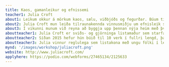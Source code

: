 ```yaml
---
title: Kaos, gamanleikur og efnissemi
teacher1: Julia Croft
about1: Leikum okkur á mörkum kaos, sælu, viðbjóðs og fegurðar. Búum til fallega ringulreið og sköpum óreiðu.
about2: Julia Croft mun leiða tilraunakennda vinnusmiðju um efnisleik sem undirstöðu í gjörning. Þessi smiðja er fædd út frá löngun til að verða ástfanginn af óreiðu. Í smiðjunni munum við búa til slím, sýkingu, goo, loft tegundir, föst efni og vökva sem standast stjórn og kanna hvernig þessi breytilegu og villtu efni geta orðið hvatning að gjörning. Með því að byggja upp slíka flæðandi og óreglulega heima sem eru að breytast og umbreytast, getum við leyft þeim að leiða okkur inn í mismunandi víddir? Getum við byggt heima úr efnum? Getum við unnið með efni á hreyfingu?
about3: Í vikunni munum við reyna að byggja upp þennan nýja heim með því að umbreyta og byggja upp landslag og búa til stutta gjörninga sem leita að kaos, stjórn og breytilegu ástandi.
aboutteacher1: Julia Croft er sviðs- og gjörninga listamaður sem starfar í Tāmaki Makaurau, Aotearoa. Verk Juliu byggja á femínískum og queer kenningum til að búa til gjörningaverk sem eru í senn háleit og fáránleg. Hún reynir og mistekst við að byggja upp femíníska framtíð með því að skapa of mikla ringulreið og of mikinn hávaða. Verkin eru pólitísk og tilfiningarík. Þau snúast um að skapa hugmyndaríkar sprungur í valdastrúktúrum, hálum og flæðandi rýmum með ljóðrænni og slæmri popptónlist.
aboutteacher2: Síðan 2015 hefur hún búið til 10 verk í fullri lengd, þar á meðal 4 einleiksverk; If There's Not Dancing at the Revolution, I'm Not Coming, Power Ballad, Working On My Night Moves og Terrapolis. Þessi verk hafa farið víða um NZ sem og Ástralíu, Bretland, Singapúr og Kanada, þar á meðal í Yard Theatre (Bretlandi), Battersea Arts Centre (Bretlandi), The Cultch (CAN) og The Esplanade.(SING) Working On My  Night Moves hlaut verðlaunin Total Theatre Award árið 2019 á Edinburgh Fringe Festival sem og Auckland leikhúsverðlaun fyrir góð afrek. Nýjasta sóló hennar Terrapolis átti að vera flutt í ágúst 2020 en vegna Covid verður það frumsýnt árið 2022.
aboutteacher3: Julia vinnur reglulega sem listakona með ungu fólki í leiklistarskólum víðs vegar um Aotearoa. Hún var hluti af 3 ára residency undir stjórn The Basement (NZ), Forest Fringe (Bretlandi) og West Kowloon Cultural District (HK), ásamt residency-unum Time Place Space í gegnum Arts House (Melbourne) og Mala Voadora í Porto, Portúgal.
mynd: '/images/workshop/juliacroft.png'
website: http://www.juliacroft.com/
applyhere: https://podio.com/webforms/27465134/2125633
---
```


